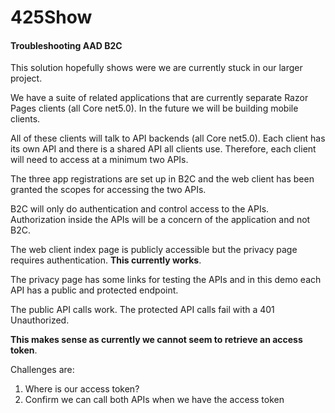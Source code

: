 # 425Show
#### Troubleshooting AAD B2C

This solution hopefully shows were we are currently stuck in our larger project.

We have a suite of related applications that are currently separate Razor Pages clients (all Core net5.0). In the future we will be building mobile clients.

All of these clients will talk to API backends (all Core net5.0). Each client has its own API and there is a shared API all clients use. Therefore, each client will need to access at a minimum two APIs.

The three app registrations are set up in B2C and the web client has been granted the scopes for accessing the two APIs.

B2C will only do authentication and control access to the APIs. Authorization inside the APIs will be a concern of the application and not B2C.

The web client index page is publicly accessible but the privacy page requires authentication. **This currently works**.

The privacy page has some links for testing the APIs and in this demo each API has a public and protected endpoint.

The public API calls work. The protected API calls fail with a 401 Unauthorized.

**This makes sense as currently we cannot seem to retrieve an access token**.

Challenges are:
1. Where is our access token?
2. Confirm we can call both APIs when we have the access token
